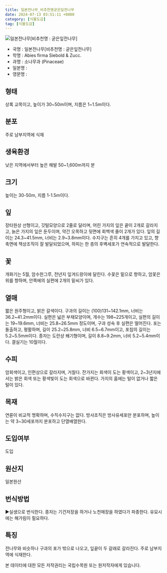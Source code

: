 ```yaml
---
title: 일본전나무_비추천명굳은잎전나무
date: 2024-07-13 03:51:11 +0800
category: [식물도감]
tag: [식물도감]
---
```




![일본전나무[비추천명 : 굳은잎전나무]](/fileUpload/plants/basic/Pinaceae/Abies/14922/14922_1_th2.jpg)
- 국명 : 일본전나무[비추천명 : 굳은잎전나무]
- 학명 : Abies firma Siebold & Zucc.
- 과명 : 소나무과 (Pinaceae)
- 일본명 : 
- 영문명 : 


## 형태
상록 교목이고, 높이가 30~50m이며, 지름은 1~1.5m이다.
## 분포
주로 남부지역에 식재
## 생육환경
낮은 지역에서부터 높은 해발 50~1,600m까지 분
## 크기
높이는 30-50m, 지름 1-1.5m이다.
## 잎
장타원상 선형이고, 깃털모양으로 2줄로 달리며, 어린 가지의 잎은 끝이 2개로 갈라지고, 늙은 가지의 잎은 둔두이며, 약간 오목하고 뒷면에 회백색 줄이 2개가 있다. 잎의 길이는 24.3~41.5mm, 너비는 2.9~3.8mm이다. 수지구는 흔히 4개를 가지고 있고, 향축면에 책상조직이 잘 발달되었으며, 하피는 한 층의 후벽세포가 연속적으로 발달한다.
## 꽃
개화기는 5월, 암수한그루, 전년지 잎겨드랑이에 달린다. 수꽃은 밑으로 향하고, 암꽃은 위를 향하며, 안쪽에의 실편에 2개의 밑씨가 있다.

## 열매
짧은 원주형이고, 밝은 갈색이다. 구과의 길이는 (100)131~142.1mm, 너비는 36.2~41.2mm이다. 실편은 넓은 부채모양이며, 개수는 198~225개이고, 실편의 길이는 19~19.6mm, 너비는 25.8~26.5mm 정도이며, 구과 성숙 후 실편은 떨어진다. 포는 돌출하고, 평활하며, 길이 25.2~25.8mm, 너비 6.5~6.7mm이고, 포침의 길이는 5.2~5.5mm이다. 종자는 도란상 쐐기형이며, 길이 8.8~9.2mm, 너비 5.2~5.4mm이다. 결실기는 10월이다.
## 수피
암회색이고, 인편상으로 갈라지며, 거칠다. 잔가지는 회색이 도는 황색이고, 2~3년지에서는 밝은 회색 또는 황색빛이 도는 회색으로 바뀐다. 가지의 홈에는 털이 없거나 짧은 털이 있다.
## 목재
연륜이 비교적 명확하며, 수직수지구는 없다. 방사조직은 방사유세포만 분포하며, 높이는 약 3~30세포까지 분포하고 단열배열한다.
## 도입여부
도입
## 원산지
일본원산
## 번식방법
▶실생으로 번식한다. 종자는 기건저장을 하거나 노천매장을 하였다가 파종한다. 유묘시에는 해가림이 필요하다.
## 특징
전나무와 비슷하나 구과의 포가 밖으로 나오고, 잎끝이 두 갈래로 갈라진다. 주로 남부지역에 식재한다.






본 데이터에 대한 모든 저작권리는 국립수목원 또는 원저작자에게 있습니다.
